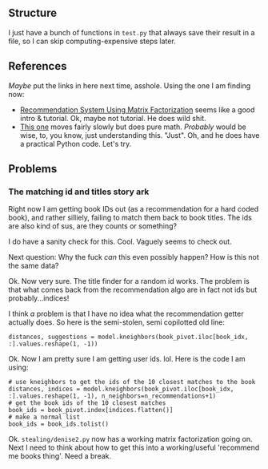 ## Structure

I just have a bunch of functions in `test.py` that always save their result in a file, so I can skip computing-expensive steps later.

## References

*Maybe* put the links in here next time, asshole. Using the one I am finding now:

* [Recommendation System Using Matrix Factorization](https://www.aurigait.com/blog/recommendation-system-using-matrix-factorization/) seems like a good intro & tutorial. Ok, maybe not tutorial. He does wild shit.
* [This one](https://towardsdatascience.com/recommendation-system-matrix-factorization-d61978660b4b) moves fairly slowly but does pure math. *Probably* would be wise, to, you know, just understanding this. "Just". Oh, and he does have a practical Python code. Let's try.

## Problems

### The matching id and titles story ark

Right now I am getting book IDs out (as a recommendation for a hard coded book), and rather silliely, failing to match them back to book titles.
The ids are also kind of sus, are they counts or something?

I do have a sanity check for this. Cool. Vaguely seems to check out.

Next question: Why the fuck *can* this even possibly happen? How is this not the same data?

Ok. Now very sure. The title finder for a random id works. The problem is that what comes back from the recommendation algo are in fact not ids but probably...indices!

I think *a* problem is that I have no idea what the recommendation getter actually does. So here is the semi-stolen, semi copilotted old line:

 `distances, suggestions = model.kneighbors(book_pivot.iloc[book_idx, :].values.reshape(1, -1))`

 Ok. Now I am pretty sure I am getting user ids. lol. Here is the code I am using:

```
# use kneighbors to get the ids of the 10 closest matches to the book
distances, indices = model.kneighbors(book_pivot.iloc[book_idx, :].values.reshape(1, -1), n_neighbors=n_recommendations+1)
# get the book ids of the 10 closest matches
book_ids = book_pivot.index[indices.flatten()]
# make a normal list
book_ids = book_ids.tolist()
```

Ok. `stealing/denise2.py` now has a working matrix factorization going on. Next I need to think about how to get this into a working/useful 'recommend me books thing'. Need a break.